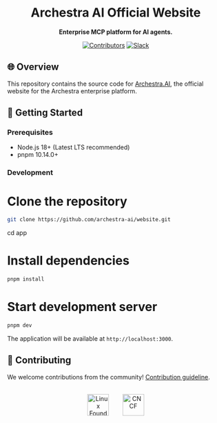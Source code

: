 <div align="center">  
  
  # Archestra AI Official Website

  **Enterprise MCP platform for AI agents.**

  
  [![Contributors](https://img.shields.io/github/contributors/archestra-ai/website)](https://github.com/archestra-ai/website/graphs/contributors)
  [![Slack](https://img.shields.io/badge/Slack-Join%20Community-4A154B?logo=slack)](https://join.slack.com/t/archestracommunity/shared_invite/zt-39yk4skox-zBF1NoJ9u4t59OU8XxQChg)

</div>

## 🌐 Overview

This repository contains the source code for [Archestra.AI](https://archestra.ai), the official website for the Archestra enterprise platform.


## 🚀 Getting Started

### Prerequisites

- Node.js 18+ (Latest LTS recommended)
- pnpm 10.14.0+

### Development

# Clone the repository
```bash
git clone https://github.com/archestra-ai/website.git
```

cd app
# Install dependencies
```bash
pnpm install
```
# Start development server
```bash
pnpm dev
```

The application will be available at `http://localhost:3000`.

## 🤝 Contributing

We welcome contributions from the community! [Contribution guideline](https://www.archestra.ai/docs/contributing).

<div align="center">
  <br />
  <a href="https://www.archestra.ai/blog/archestra-joins-cncf-linux-foundation"><img src="https://raw.githubusercontent.com/archestra-ai/archestra/main/desktop_app/public/images/linux-foundation-logo.png" height="50" alt="Linux Foundation" /></a>
  &nbsp;&nbsp;&nbsp;&nbsp;&nbsp;&nbsp;
  <a href="https://www.archestra.ai/blog/archestra-joins-cncf-linux-foundation"><img src="https://raw.githubusercontent.com/archestra-ai/archestra/main/desktop_app/public/images/cncf-logo.png" height="50" alt="CNCF" /></a>
</div>
